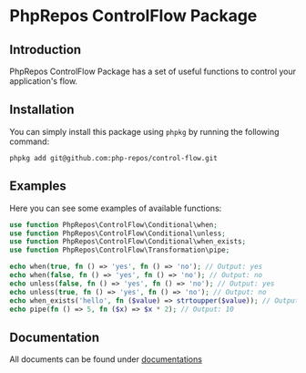 # PhpRepos ControlFlow Package

## Introduction

PhpRepos ControlFlow Package has a set of useful functions to control your application's flow.

## Installation

You can simply install this package using `phpkg` by running the following command:

```shell
phpkg add git@github.com:php-repos/control-flow.git
```

## Examples

Here you can see some examples of available functions:

```php
use function PhpRepos\ControlFlow\Conditional\when;
use function PhpRepos\ControlFlow\Conditional\unless;
use function PhpRepos\ControlFlow\Conditional\when_exists;
use function PhpRepos\ControlFlow\Transformation\pipe;

echo when(true, fn () => 'yes', fn () => 'no'); // Output: yes 
echo when(false, fn () => 'yes', fn () => 'no'); // Output: no
echo unless(false, fn () => 'yes', fn () => 'no'); // Output: yes  
echo unless(true, fn () => 'yes', fn () => 'no'); // Output: no
echo when_exists('hello', fn ($value) => strtoupper($value)); // Output: HELLO
echo pipe(fn () => 5, fn ($x) => $x * 2); // Output: 10  
```

## Documentation

All documents can be found under [documentations](https://phpkg.com/packages/control-flow/documentations/getting-started)
